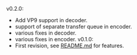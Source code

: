 v0.2.0:
 - Add VP9 support in decoder.
 - support of separate transfer queue in encoder.
 - various fixes in decoder.
 - various fixes in encoder.
v0.1.0:
 - First revision, see [README.md](README.md) for features.